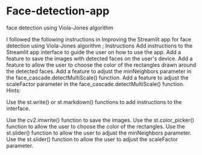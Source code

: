 # Face-detection-app
face detection using Viola-Jones algorithm 

I followed the following instructions in Improving the Streamlit app for face detection using Viola-Jones algorithm ;
Instructions
Add instructions to the Streamlit app interface to guide the user on how to use the app.
Add a feature to save the images with detected faces on the user's device.
Add a feature to allow the user to choose the color of the rectangles drawn around the detected faces.
Add a feature to adjust the minNeighbors parameter in the face_cascade.detectMultiScale() function.
Add a feature to adjust the scaleFactor parameter in the face_cascade.detectMultiScale() function.
Hints:

Use the st.write() or st.markdown() functions to add instructions to the interface.

Use the cv2.imwrite() function to save the images.
Use the st.color_picker() function to allow the user to choose the color of the rectangles.
Use the st.slider() function to allow the user to adjust the minNeighbors parameter.
Use the st.slider() function to allow the user to adjust the scaleFactor parameter.
